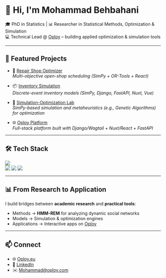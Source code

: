 # 👋 Hi, I'm Mohammad Behbahani  

🎓 PhD in Statistics | 📊 Researcher in Statistical Methods, Optimization & Simulation  
💻 Technical Lead @ [Oploy](https://oploy.eu) – building applied optimization & simulation tools  

---

## 🚀 Featured Projects  

- 🔧 [Repair Shop Optimizer](https://opt.oploy.eu/)  
  *Multi-objective open-shop scheduling (SimPy + OR-Tools + React)*  

- 📦 [Inventory Simulation](https://siminv.oploy.eu/)  
  *Discrete-event inventory models (SimPy, Django, FastAPI, Nuxt, Vue)*  

- 🔗 [Simulation-Optimization Lab](https://simopt.oploy.eu/)  
  *SimPy-based simulation and metaheuristics (e.g., Genetic Algorithms) for optimization*  

- 🌐 [Oploy Platform](https://oploy.eu/)  
  *Full-stack platform built with Django/Wagtail + Nuxt/React + FastAPI*  

---

## 🛠️ Tech Stack  

<p align="left">
<img src="https://skillicons.dev/icons?i=python,django,fastapi,react,nuxt,vue,postgres,git,aws,docker" />
<br>
<img src="https://img.shields.io/badge/Stan-Bayesian-red?logo=stan&logoColor=white" />
<img src="https://img.shields.io/badge/OR--Tools-Optimization-blue?logo=google" />
<img src="https://img.shields.io/badge/LaTeX-Scientific%20Writing-green?logo=latex&logoColor=white" />
</p>  

---

## 📊 From Research to Application  

I build bridges between **academic research** and **practical tools**:  
- Methods → **HMM-REM** for analyzing dynamic social networks  
- Models → Simulation & optimization engines  
- Applications → Interactive apps on [Oploy](https://oploy.eu)  

---

## 📫 Connect  

- 🌐 [Oploy.eu](https://oploy.eu)  
- 💼 [LinkedIn](https://www.linkedin.com/in/mohammad-behbahani-85958775/)  
- ✉️ [Mohammad@oploy.com](mailto:Mohammad@oploy.com)  
